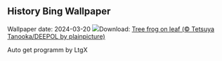 ## History Bing Wallpaper
Wallpaper date: 2024-03-20
![](https://www.bing.com/th?id=OHR.SpringFrog_EN-US7109699294_UHD.jpg&w=1000)Download: [Tree frog on leaf (© Tetsuya Tanooka/DEEPOL by plainpicture)](https://www.bing.com/th?id=OHR.SpringFrog_EN-US7109699294_UHD.jpg)

Auto get programm by LtgX
